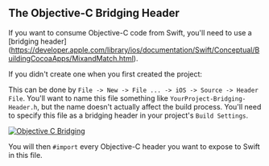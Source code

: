 ## The Objective-C Bridging Header
If you want to consume Objective-C code from Swift, you'll need to use a [bridging header] (https://developer.apple.com/library/ios/documentation/Swift/Conceptual/BuildingCocoaApps/MixandMatch.html).

If you didn't create one when you first created the project:

This can be done by `File -> New -> File ... -> iOS -> Source -> Header
File`.  You'll want to name this file something like
`YourProject-Bridging-Header.h`, but the name doesn't actually affect
the build process.  You'll need to specify this file as a bridging
header in your project's `Build Settings`.

<a href="http://imgur.com/aP32OZC"><img src="http://i.imgur.com/aP32OZC.png" title="Objective C Bridging" /></a>

You will then `#import` every Objective-C header you want to expose to
Swift in this file.
